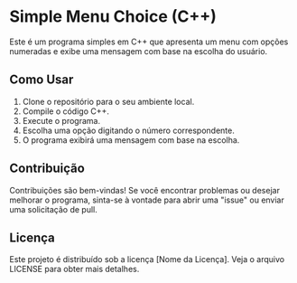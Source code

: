 # Simple Menu Choice (C++)

Este é um programa simples em C++ que apresenta um menu com opções numeradas e exibe uma mensagem com base na escolha do usuário.

## Como Usar

1. Clone o repositório para o seu ambiente local.
2. Compile o código C++.
3. Execute o programa.
4. Escolha uma opção digitando o número correspondente.
5. O programa exibirá uma mensagem com base na escolha.

## Contribuição

Contribuições são bem-vindas! Se você encontrar problemas ou desejar melhorar o programa, sinta-se à vontade para abrir uma "issue" ou enviar uma solicitação de pull.

## Licença

Este projeto é distribuído sob a licença [Nome da Licença]. Veja o arquivo LICENSE para obter mais detalhes.
